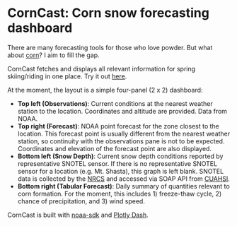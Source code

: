 # CornCast: Corn snow forecasting dashboard
There are many forecasting tools for those who love powder. But what about [corn](https://opensnow.com/news/post/spring-skiing-explained)? I aim to fill the gap.

CornCast fetches and displays all relevant information for spring skiing/riding in one place. Try it out [here](http://54.176.14.118:7000/).

At the moment, the layout is a simple four-panel (2 x 2) dashboard:

 * **Top left (Observations)**: Current conditions at the nearest weather station to the location. Coordinates and altitude are provided. Data from NOAA.
 * **Top right (Forecast)**: NOAA point forecast for the zone closest to the location. This forecast point is usually different from the nearest weather station, so continuity with the observations pane is not to be expected. Coordinates and elevation of the forecast point are also displayed.
 * **Bottom left (Snow Depth)**: Current snow depth conditions reported by representative SNOTEL sensor. If there is no representative SNOTEL sensor for a location (e.g. Mt. Shasta), this graph is left blank. SNOTEL data is collected by the [NRCS](https://www.nrcs.usda.gov/) and accessed via SOAP API from [CUAHSI](https://www.cuahsi.org/).
 * **Bottom right (Tabular Forecast)**: Daily summary of quantities relevant to corn formation. For the moment, this includes 1) freeze-thaw cycle, 2) chance of precipitation, and 3) wind speed.

CornCast is built with [noaa-sdk](https://github.com/paulokuong/noaa) and [Plotly Dash](https://dash.plotly.com/). 
